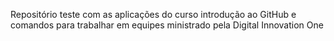 Repositório teste com as aplicações do curso introdução ao GitHub e comandos para trabalhar em equipes ministrado pela Digital Innovation One

